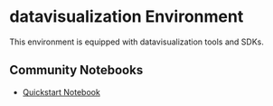 
# datavisualization Environment

This environment is equipped with datavisualization tools and SDKs.

## Community Notebooks

- [Quickstart Notebook](./quickstart.ipynb)
